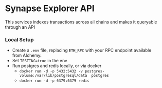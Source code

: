 # Synapse Explorer API

This services indexes transactions across all chains and makes it queryable through an API

### Local Setup

* Create a `.env` file, replacing `ETH_RPC` with your RPC endpoint available from Alchemy.
* Set `TESTING=true` in the env
* Run postgres and redis locally, or via docker
  * `docker run -d -p 5432:5432 -v postgres-volume:/var/lib/postgresql/data  postgres`
  * `docker run -d -p 6379:6379 redis`
